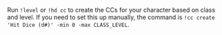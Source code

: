 Run `!level` or `!hd cc` to create the CCs for your character based on class and level. If you need to set this up manually, the command is `!cc create 'Hit Dice (d#)' -min 0 -max CLASS_LEVEL`.